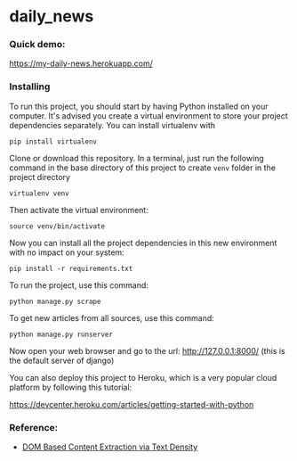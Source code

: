 # daily_news
### Quick demo: 
https://my-daily-news.herokuapp.com/

### Installing

To run this project, you should start by having Python installed on your computer. 
It's advised you create a virtual environment to store your project dependencies separately. You can install virtualenv with

```
pip install virtualenv
```

Clone or download this repository. In a terminal, just run the following command in the base directory of this project to create `venv` folder in the project directory

```
virtualenv venv
```

Then activate the virtual environment:

```
source venv/bin/activate
```
Now you can install all the project dependencies in this new environment with no impact on your system:

```
pip install -r requirements.txt
```
To run the project, use this command:

```
python manage.py scrape
```

To get new articles from all sources, use this command:

```
python manage.py runserver
```
Now open your web browser and go to the url: http://127.0.0.1:8000/ (this is the default server of django)

You can also deploy this project to Heroku, which is a very popular cloud platform by following this tutorial:

https://devcenter.heroku.com/articles/getting-started-with-python

### Reference:
 * [DOM Based Content Extraction via Text Density](http://ofey.me/papers/cetd-sigir11.pdf)
